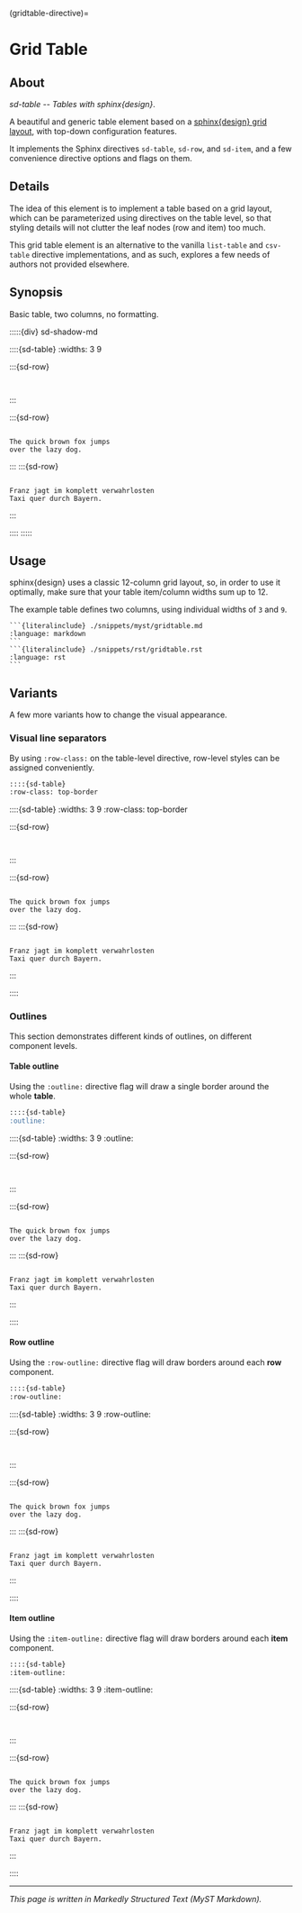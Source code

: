 (gridtable-directive)=

# Grid Table


## About

_sd-table -- Tables with sphinx{design}_.

A beautiful and generic table element based on a [sphinx{design} grid layout](inv:sd#grids),
with top-down configuration features.

It implements the Sphinx directives `sd-table`, `sd-row`, and `sd-item`,
and a few convenience directive options and flags on them.


## Details

The idea of this element is to implement a table based on a grid layout, which can
be parameterized using directives on the table level, so that styling details will
not clutter the leaf nodes (row and item) too much.

This grid table element is an alternative to the vanilla `list-table` and `csv-table`
directive implementations, and as such, explores a few needs of authors not provided
elsewhere.


## Synopsis

Basic table, two columns, no formatting.

:::::{div} sd-shadow-md

::::{sd-table}
:widths: 3 9

:::{sd-row}
```{sd-item} **What**
```
```{sd-item} **Description**
```
:::

:::{sd-row}
```{sd-item} Fox
```
```{sd-item}
The quick brown fox jumps
over the lazy dog.
```
:::
:::{sd-row}
```{sd-item} Franz
```
```{sd-item}
Franz jagt im komplett verwahrlosten
Taxi quer durch Bayern.
```
:::

::::
:::::


## Usage

sphinx{design} uses a classic 12-column grid layout, so, in order to use
it optimally, make sure that your table item/column widths sum up to 12.

The example table defines two columns, using individual widths of `3` and `9`.

````{tab-set-code}
```{literalinclude} ./snippets/myst/gridtable.md
:language: markdown
```
```{literalinclude} ./snippets/rst/gridtable.rst
:language: rst
```
````


## Variants

A few more variants how to change the visual appearance.

### Visual line separators

By using `:row-class:` on the table-level directive, row-level styles can be
assigned conveniently.

```markdown
::::{sd-table}
:row-class: top-border
```

::::{sd-table}
:widths: 3 9
:row-class: top-border

:::{sd-row}
```{sd-item} **What**
```
```{sd-item} **Description**
```
:::

:::{sd-row}
```{sd-item} Fox
```
```{sd-item}
The quick brown fox jumps
over the lazy dog.
```
:::
:::{sd-row}
```{sd-item} Franz
```
```{sd-item}
Franz jagt im komplett verwahrlosten
Taxi quer durch Bayern.
```
:::

::::


### Outlines

This section demonstrates different kinds of outlines, on different component levels.

#### Table outline

Using the `:outline:` directive flag will draw a single border around the whole **table**.

```markdown
::::{sd-table}
:outline:
```

::::{sd-table}
:widths: 3 9
:outline:

:::{sd-row}
```{sd-item} **What**
```
```{sd-item} **Description**
```
:::

:::{sd-row}
```{sd-item} Fox
```
```{sd-item}
The quick brown fox jumps
over the lazy dog.
```
:::
:::{sd-row}
```{sd-item} Franz
```
```{sd-item}
Franz jagt im komplett verwahrlosten
Taxi quer durch Bayern.
```
:::

::::


#### Row outline

Using the `:row-outline:` directive flag will draw borders around each **row** component.

```markdown
::::{sd-table}
:row-outline:
```

::::{sd-table}
:widths: 3 9
:row-outline:

:::{sd-row}
```{sd-item} **What**
```
```{sd-item} **Description**
```
:::

:::{sd-row}
```{sd-item} Fox
```
```{sd-item}
The quick brown fox jumps
over the lazy dog.
```
:::
:::{sd-row}
```{sd-item} Franz
```
```{sd-item}
Franz jagt im komplett verwahrlosten
Taxi quer durch Bayern.
```
:::

::::


#### Item outline

Using the `:item-outline:` directive flag will draw borders around each **item** component.

```markdown
::::{sd-table}
:item-outline:
```

::::{sd-table}
:widths: 3 9
:item-outline:

:::{sd-row}
```{sd-item} **What**
```
```{sd-item} **Description**
```
:::

:::{sd-row}
```{sd-item} Fox
```
```{sd-item}
The quick brown fox jumps
over the lazy dog.
```
:::
:::{sd-row}
```{sd-item} Franz
```
```{sd-item}
Franz jagt im komplett verwahrlosten
Taxi quer durch Bayern.
```
:::

::::


---

_This page is written in Markedly Structured Text (MyST Markdown)._
